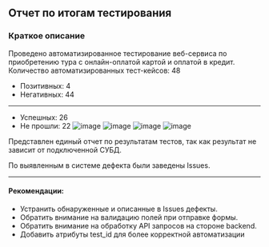 ## Отчет по итогам тестирования

### Краткое описание
Проведено автоматизированное тестирование веб-сервиса по приобретению тура
с онлайн-оплатой картой и оплатой в кредит.
Количество автоматизированных тест-кейсов: 48

- Позитивных: 4
- Негативных: 44
---
- Успешных: 26
- Не прошли: 22
  ![image](image1.png)
  ![image](image2.png)
  ![image](image3.png)
  ![image](image4.png)



Представлен единый отчет по результатам тестов, так как результат не зависит от подключенной СУБД.

По выявленным в системе дефекта были заведены Issues.

---
#### Рекомендации:
- Устранить обнаруженные и описанные в Issues дефекты.
- Обратить внимание на валидацию полей при отправке формы.
- Обратить внимание на обработку API запросов на стороне backend.
- Добавить атрибуты test_id для более корректной автоматизации
